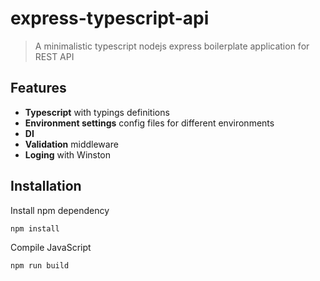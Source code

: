 express-typescript-api
=====================

> A minimalistic typescript nodejs express boilerplate application for REST API

## Features
- **Typescript** with typings definitions
- **Environment settings** config files for different environments
- **DI**
- **Validation** middleware
- **Loging** with Winston


## Installation
Install npm dependency
```javascript
npm install
```

Compile JavaScript
```javascript
npm run build
```